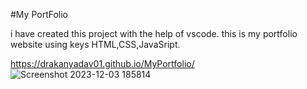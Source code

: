 #My PortFolio

i have created this project with the help of vscode.
this is my portfolio website using keys HTML,CSS,JavaSript.

https://drakanyadav01.github.io/MyPortfolio/
![Screenshot 2023-12-03 185814](https://github.com/drakanyadav01/MyPortfolio/assets/153096230/ff90e79a-7049-4c54-ae51-a8f860620008)
